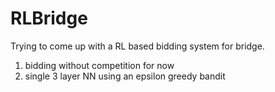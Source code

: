 # RLBridge
Trying to come up with a RL based bidding system for bridge.

1) bidding without competition for now
2) single 3 layer NN using an epsilon greedy bandit
